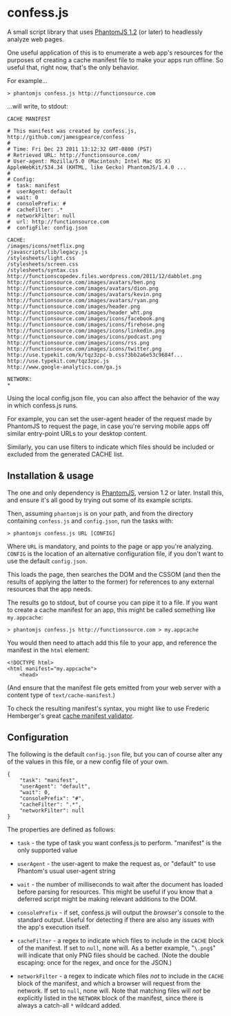 # confess.js

A small script library that uses [PhantomJS 1.2](http://www.phantomjs.org/) (or
later) to headlessly analyze web pages.

One useful application of this is to enumerate a web app's resources for the
purposes of creating a cache manifest file to make your apps run offline. So
useful that, right now, that's the only behavior.

For example...

    > phantomjs confess.js http://functionsource.com

...will write, to stdout:

    CACHE MANIFEST

    # This manifest was created by confess.js, http://github.com/jamesgpearce/confess
    #
    # Time: Fri Dec 23 2011 13:12:32 GMT-0800 (PST)
    # Retrieved URL: http://functionsource.com/
    # User-agent: Mozilla/5.0 (Macintosh; Intel Mac OS X) AppleWebKit/534.34 (KHTML, like Gecko) PhantomJS/1.4.0 ...
    #
    # Config:
    #  task: manifest
    #  userAgent: default
    #  wait: 0
    #  consolePrefix: #
    #  cacheFilter: .*
    #  networkFilter: null
    #  url: http://functionsource.com
    #  configFile: config.json

    CACHE:
    /images/icons/netflix.png
    /javascripts/lib/legacy.js
    /stylesheets/light.css
    /stylesheets/screen.css
    /stylesheets/syntax.css
    http://functionscopedev.files.wordpress.com/2011/12/dabblet.png
    http://functionsource.com/images/avatars/ben.png
    http://functionsource.com/images/avatars/dion.png
    http://functionsource.com/images/avatars/kevin.png
    http://functionsource.com/images/avatars/ryan.png
    http://functionsource.com/images/header.png
    http://functionsource.com/images/header_wht.png
    http://functionsource.com/images/icons/facebook.png
    http://functionsource.com/images/icons/firehose.png
    http://functionsource.com/images/icons/linkedin.png
    http://functionsource.com/images/icons/podcast.png
    http://functionsource.com/images/icons/rss.png
    http://functionsource.com/images/icons/twitter.png
    http://use.typekit.com/k/tqz3zpc-b.css?3bb2a6e53c9684f...
    http://use.typekit.com/tqz3zpc.js
    http://www.google-analytics.com/ga.js

    NETWORK:
    *

Using the local config.json file, you can also affect the behavior of the way in
which confess.js runs.

For example, you can set the user-agent header of the request made by PhantomJS
to request the page, in case you're serving mobile apps off similar entry-point
URLs to your desktop content.

Similarly, you can use filters to indicate which files should be included or
excluded from the generated CACHE list.

## Installation & usage

The one and only dependency is [PhantomJS](http://www.phantomjs.org/), version
1.2 or later. Install this, and ensure it's all good by trying out some of its
example scripts.

Then, assuming <code>phantomjs</code> is on your path, and from the directory
containing <code>confess.js</code> and <code>config.json</code>, run the tasks
with:

    > phantomjs confess.js URL [CONFIG]

Where <code>URL</code> is mandatory, and points to the page or app you're
analyzing. <code>CONFIG</code> is the location of an alternative configuration
file, if you don't want to use the default <code>config.json</code>.

This loads the page, then searches the DOM and the CSSOM (and then the results
of applying the latter to the former) for references to any external resources
that the app needs.

The results go to stdout, but of course you can pipe it to a file. If you want
to create a cache manifest for an app, this might be called something like
<code>my.appcache</code>:

    > phantomjs confess.js http://functionsource.com > my.appcache

You would then need to attach add this file to your app, and reference the
manifest in the <code>html</code> element:

    <!DOCTYPE html>
    <html manifest="my.appcache">
        <head>

(And ensure that the manifest file gets emitted from your web server with a
content type of <code>text/cache-manifest</code>.)

To check the resulting manifest's syntax, you might like to use Frederic
Hemberger's great [cache manifest validator](http://manifest-validator.com/).

## Configuration

The following is the default <code>config.json</code> file, but you can of
course alter any of the values in this file, or a new config file of your own.

    {
        "task": "manifest",
        "userAgent": "default",
        "wait": 0,
        "consolePrefix": "#",
        "cacheFilter": ".*",
        "networkFilter": null
    }

The properties are defined as follows:

 * <code>task</code> - the type of task you want confess.js to perform. "manifest" is the only supported value

 * <code>userAgent</code> - the user-agent to make the request as, or "default" to use Phantom's usual user-agent string

 * <code>wait</code> - the number of milliseconds to wait after the document has loaded before parsing for resources. This might be useful if you know that a deferred script might be making relevant additions to the DOM.

 * <code>consolePrefix</code> - if set, confess.js will output the *browser's* console to the standard output. Useful for detecting if there are also any issues with the app's execution itself.

 * <code>cacheFilter</code> - a regex to indicate which files to include in the <code>CACHE</code> block of the manifest. If set to <code>null</code>, none will. As a better example, "<code>\\.png$</code>" will indicate that only PNG files should be cached. (Note the double escaping: once for the regex, and once for the JSON.)

 * <code>networkFilter</code> - a regex to indicate which files *not* to include in the <code>CACHE</code> block of the manifest, and which a browser will request from the network. If set to <code>null</code>, none will. Note that matching files will *not* be explicitly listed in the <code>NETWORK</code> block of the manifest, since there is always a catch-all <code>*</code> wildcard added.

 
